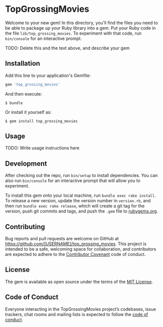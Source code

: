 # TopGrossingMovies

Welcome to your new gem! In this directory, you'll find the files you need to be able to package up your Ruby library into a gem. Put your Ruby code in the file `lib/top_grossing_movies`. To experiment with that code, run `bin/console` for an interactive prompt.

TODO: Delete this and the text above, and describe your gem

## Installation

Add this line to your application's Gemfile:

```ruby
gem 'top_grossing_movies'
```

And then execute:

    $ bundle

Or install it yourself as:

    $ gem install top_grossing_movies

## Usage

TODO: Write usage instructions here

## Development

After checking out the repo, run `bin/setup` to install dependencies. You can also run `bin/console` for an interactive prompt that will allow you to experiment.

To install this gem onto your local machine, run `bundle exec rake install`. To release a new version, update the version number in `version.rb`, and then run `bundle exec rake release`, which will create a git tag for the version, push git commits and tags, and push the `.gem` file to [rubygems.org](https://rubygems.org).

## Contributing

Bug reports and pull requests are welcome on GitHub at https://github.com/[USERNAME]/top_grossing_movies. This project is intended to be a safe, welcoming space for collaboration, and contributors are expected to adhere to the [Contributor Covenant](http://contributor-covenant.org) code of conduct.

## License

The gem is available as open source under the terms of the [MIT License](https://opensource.org/licenses/MIT).

## Code of Conduct

Everyone interacting in the TopGrossingMovies project’s codebases, issue trackers, chat rooms and mailing lists is expected to follow the [code of conduct](https://github.com/[USERNAME]/top_grossing_movies/blob/master/CODE_OF_CONDUCT.md).
